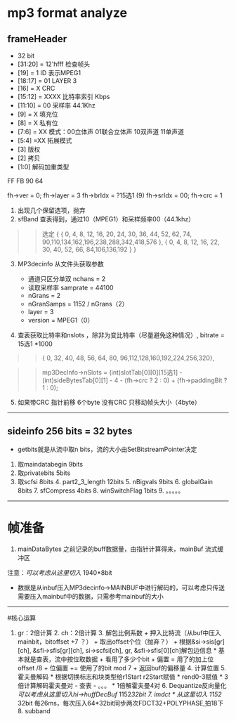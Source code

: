 # mp3 format analyze

## frameHeader
* 32 bit
* [31:20] = 12'hfff         检查帧头
* [19] = 1                  ID 表示MPEG1
* [18:17] = 01                   LAYER  3
* [16]  = X                 CRC 
* [15:12] = XXXX            比特率索引   Kbps
* [11:10] = 00              采样率 44.1Khz
* [9] = X                   填充位
* [8] = X                   私有位
* [7:6] = XX                模式：00立体声 01联合立体声 10双声道 11单声道
* [5:4] =XX                 拓展模式
* [3]                       版权
* [2]                       拷贝
* [1:0]                     解码加重类型

FF FB 90 64


fh->ver = 0;
fh->layer = 3
fh->brIdx = ?15选1  (9)
fh->srIdx = 00;
fh->crc = 1

1. 出现几个保留选项，抛弃
2. sfBand 查表得到，通过10（MPEG1）和采样频率00（44.1khz）
>> 选定
>>   {
>>           { 0,  4,  8, 12, 16, 20, 24, 30, 36, 44, 52, 62, 74, 90,110,134,162,196,238,288,342,418,576 },
>>             { 0,  4,  8, 12, 16, 22, 30, 40, 52, 66, 84,106,136,192 }
>>         }
3. MP3decinfo 从文件头获取参数
    * 通道只区分单双   nchans = 2
    * 读取采样率 samprate = 44100
    * nGrans = 2
    * nGranSamps = 1152 / nGrans（2）
    * layer = 3
    * version = MPEG1（0）

4. 查表获取比特率和nslots ，除非为变比特率（尽量避免这种情况）,
     bitrate = 15选1 *1000
>> {  0, 32, 40, 48, 56, 64, 80, 96,112,128,160,192,224,256,320},

>>  mp3DecInfo->nSlots = (int)slotTab[0][0][15选1] - 
            (int)sideBytesTab[0][1] - 
            4 - (fh->crc ? 2 : 0) + (fh->paddingBit ? 1 : 0);
5. 如果带CRC 指针前移 6个byte 没有CRC 只移动帧头大小（4byte）

-----------------------------------------------


## sideinfo 256 bits = 32 bytes

* getbits就是从流中取n bits，流的大小由SetBitstreamPointer决定

1. 取maindatabegin   9bits
2. 取privatebits 5bits
3. 取scfsi 8bits
    4. part2_3_length 12bits
    5. nBigvals 9bits
    6. globalGain 8bits
    7. sfCompress 4bits
    8. winSwitchFlag 1bits
    9. 。。。。。

------------------------------------------

# 帧准备
1. mainDataBytes 之前记录的buff数据量，由指针计算得来，mainBuf 流式缓冲区

注意：*可以考虑从这里切入* 1940*8bit
* 数据是从inbuf压入MP3decinfo->MAINBUF中进行解码的，可以考虑只传送需要压入mainbuf中的数据，只需参考mainbuf的大小
-----------------------------------------

#核心运算

1. gr：2倍计算
    2. ch：2倍计算
        3. 解包比例系数
            + 押入比特流（从buf中压入mainbit，bitoffset +7 ？）
            + 取出offset个位（抛弃？）
            + 根据&si->sis[gr][ch], &sfi->sfis[gr][ch], si->scfsi[ch], gr, &sfi->sfis[0][ch]解包边信息
                * 基本就是查表，流中按位取数据
            + 看用了多少个bit
            + 偏置 = 用了的加上位offset /8
            + 位偏置 += 使用了的bit mod 7
            + 返回buf的偏移量
        4. 计算位置
        5. 霍夫曼解码
            * 根据切换标志和块类型给r1Start r2Start赋值
            * rend0-3赋值
            * 3倍计算解码霍夫曼对
                - 查表
                - 。。。
            * 1倍解霍夫曼4对
        6. Dequantize反向量化
        *可以考虑从这里切入hi->huffDecBuf* 1152*32bit
        7. imdct
        * 从这里切入 1152* 32bit 每26ms，每次压入64*32bit同步两次FDCT32+POLYPHASE,拍18下
        8. subband












